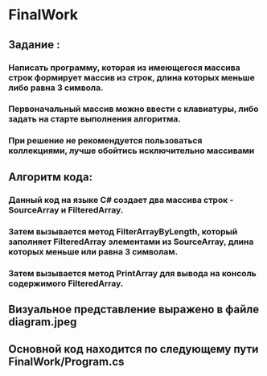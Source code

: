 # FinalWork 
## Задание : 
### Написать программу, которая из имеющегося массива строк формирует массив из строк, длина которых меньше либо равна 3 символа. 
### Первоначальный массив можно ввести с клавиатуры, либо задать на старте выполнения алгоритма. 
### При решение не рекомендуется пользоваться коллекциями, лучше обойтись исключительно массивами 
## Алгоритм кода: 
### Данный код на языке C# создает два массива строк - SourceArray и FilteredArray. 
### Затем вызывается метод FilterArrayByLength, который заполняет FilteredArray элементами из SourceArray, длина которых меньше или равна 3 символам. 
### Затем вызывается метод PrintArray для вывода на консоль содержимого FilteredArray.

## Визуальное представление выражено в файле  diagram.jpeg
## Основной код находится по следующему пути FinalWork/Program.cs
